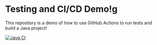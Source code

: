 # Testing and CI/CD Demo!g

This repository is a demo of how to use GitHub Actions to run tests and build a Java project!

[![Java CI](https://github.com/perdix/Testing/actions/workflows/ci.yml/badge.svg)](https://github.com/perdix/Testing/actions/workflows/ci.yml)


